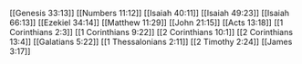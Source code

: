 [[Genesis 33:13]]
[[Numbers 11:12]]
[[Isaiah 40:11]]
[[Isaiah 49:23]]
[[Isaiah 66:13]]
[[Ezekiel 34:14]]
[[Matthew 11:29]]
[[John 21:15]]
[[Acts 13:18]]
[[1 Corinthians 2:3]]
[[1 Corinthians 9:22]]
[[2 Corinthians 10:1]]
[[2 Corinthians 13:4]]
[[Galatians 5:22]]
[[1 Thessalonians 2:11]]
[[2 Timothy 2:24]]
[[James 3:17]]
